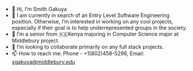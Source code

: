 - 👋 Hi, I’m Smith Gakuya
- 👀 I am currently in search of an Entry Level Software Engineering position. Otherwise, I’m interested in working on any cool projects, especially if     their goal is to help underrepresented groups in the society.
- 🌱 I’m a senior from 🇰🇪Kenya majoring in Computer Science major at Middlebury project.
- 💞️ I’m looking to collaborate primarily on any full stack projects.
- 📫 How to reach me: Phone - +1(802)458-5296, Email: sgakuya@middlebury.edu

<!---
Sgakuya/Sgakuya is a ✨ special ✨ repository because its `README.md` (this file) appears on your GitHub profile.
You can click the Preview link to take a look at your changes.
--->
